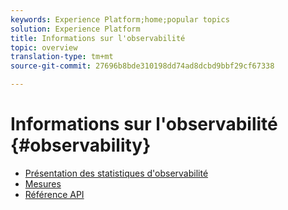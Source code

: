 ```yaml
---
keywords: Experience Platform;home;popular topics
solution: Experience Platform
title: Informations sur l'observabilité
topic: overview
translation-type: tm+mt
source-git-commit: 27696b8bde310198dd74ad8dcbd9bbf29cf67338

---
```



# Informations sur l&#39;observabilité {#observability}

* [Présentation des statistiques d&#39;observabilité](home.md)
* [Mesures](metrics.md)
* [Référence API](https://www.adobe.io/apis/experienceplatform/home/api-reference.html#!acpdr/swagger-specs/observability-insights.yaml)